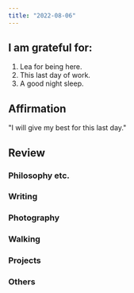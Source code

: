 ```yaml
---
title: "2022-08-06"
---
```


## I am grateful for:
1. Lea for being here.
2. This last day of work.
3. A good night sleep.

## Affirmation

"I will give my best for this last day."

## Review
### Philosophy etc.

### Writing

### Photography

### Walking

### Projects

### Others
